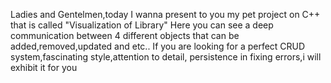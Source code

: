 Ladies and Gentelmen,today I wanna present to you my pet project on C++ that is called "Visualization of Library"
Here you can see a deep communication between 4 different objects that can be added,removed,updated and etc..
If you are looking for a perfect CRUD system,fascinating style,attention to detail, persistence in fixing errors,i will exhibit it for you
